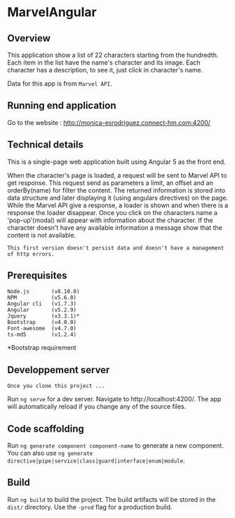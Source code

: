 # MarvelAngular


## Overview

This application show a list of 22 characters starting from the hundredth. Each item in the list have the name's character and its
image.
Each character has a description, to see it, just click in character's name.

Data for this app is from ```Marvel API```.

## Running end application

Go to the website : http://monica-esrodriguez.connect-hm.com:4200/

## Technical details

This is a single-page web application built using Angular 5 as the front end. 

When the character's page is loaded, a request will be sent to Marvel API to get response. This request send as parameters a limit,
an offset and an orderBy(name) for filter the content. The returned information is stored into data structure and later displaying it (using angulars directives) 
on the page.
While the Marvel API give a response, a loader is shown and when there is a response the loader disappear.
Once you click on the characters name a 'pop-up'(modal) will appear with information about the character.
If the character doesn't have any available information a message show that the content is not available. 

```This first version doesn't persist data and doesn't have a management of http errors.```

## Prerequisites
```
Node.js       (v8.10.0) 
NPM           (v5.6.0)
Angular cli   (v1.7.3)
Angular       (v5.2.9)
Jquery        (v3.3.1)*
Bootstrap     (v4.0.0)
Font-awesome  (v4.7.0)
ts-md5        (v1.2.4)
```
*Bootstrap requirement

## Developpement server

```Once you clone this project ...```

Run `ng serve` for a dev server. Navigate to http://localhost:4200/. The app will automatically reload if you change any of the source files.

## Code scaffolding

Run `ng generate component component-name` to generate a new component. You can also use `ng generate directive|pipe|service|class|guard|interface|enum|module`.

## Build

Run `ng build` to build the project. The build artifacts will be stored in the `dist/` directory. Use the `-prod` flag for a production build.
